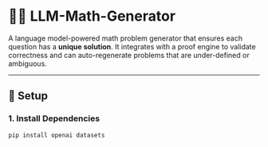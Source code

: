 # 🤖📐 LLM-Math-Generator

A language model-powered math problem generator that ensures each question has a **unique solution**. It integrates with a proof engine to validate correctness and can auto-regenerate problems that are under-defined or ambiguous.

---

## 🚀 Setup

### 1. Install Dependencies

```bash
pip install openai datasets
